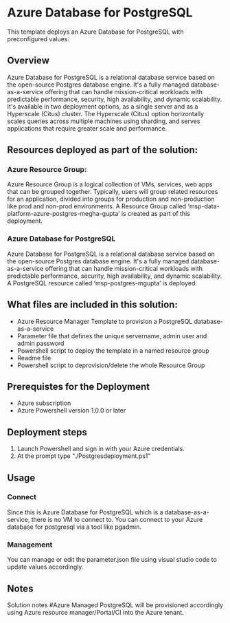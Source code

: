 # **Azure Database for PostgreSQL**

This template deploys an Azure Database for PostgreSQL with preconfigured values.

## **Overview**

Azure Database for PostgreSQL is a relational database service based on the open-source Postgres database engine. It's a fully managed database-as-a-service offering that can handle mission-critical workloads with predictable performance, security, high availability, and dynamic scalability. It's available in two deployment options, as a single server and as a Hyperscale (Citus) cluster. The Hyperscale (Citus) option horizontally scales queries across multiple machines using sharding, and serves applications that require greater scale and performance.

## **Resources deployed as part of the solution:**

### Azure Resource Group:

Azure Resource Group is a logical collection of VMs, services, web apps that can be grouped together. Typically, users will group related resources for an application, divided into groups for production and non-production like prod and non-prod environments. 
A Resource Group called ‘msp-data-platform-azure-postgres-megha-gupta’ is created as part of this deployment.

### Azure Database for PostgreSQL

Azure Database for PostgreSQL is a relational database service based on the open-source Postgres database engine. It's a fully managed database-as-a-service offering that can handle mission-critical workloads with predictable performance, security, high availability, and dynamic scalability.
A PostgreSQL resource called ‘msp-postgres-mgupta’ is deployed. 

## **What files are included in this solution:**

* Azure Resource Manager Template to provision a PostgreSQL database-as-a-service
* Parameter file that defines the unique servername, admin user and admin password
* Powershell script to deploy the template in a named resource group
* Readme file
* Powershell script to deprovision/delete the whole Resource Group

## **Prerequistes for the Deployment**

* Azure subscription
* Azure Powershell version 1.0.0 or later

## **Deployment steps**

1.	Launch Powershell and sign in with your Azure credentials.
2.	At the prompt type "./Postgresdeployment.ps1"

## **Usage**

### **Connect**
Since this is Azure Database for PostgreSQL which is a database-as-a-service, there is no VM to connect to. You can connect to your Azure database for postgresql via a tool like pgadmin.

### **Management**
You can manage or edit the parameter.json file using visual studio code to update values accordingly.

## **Notes**
Solution notes #Azure Managed PostgreSQL will be provisioned accordingly using Azure resource manager/Portal/CI into the Azure tenant.


